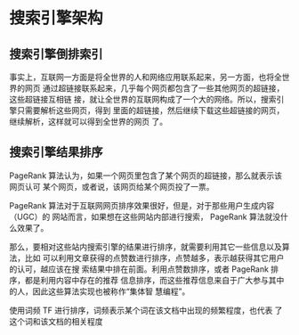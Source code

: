 # 搜索引擎架构


## 搜索引擎倒排索引
事实上，互联网一方面是将全世界的人和网络应用联系起来，另一方面，也将全世界的网页
通过超链接联系起来，几乎每个网页都包含了一些其他网页的超链接，这些超链接互相链
接，就让全世界的互联网构成了一个大的网络。所以，搜索引擎只需要解析这些网页，得到
里面的超链接，然后继续下载这些超链接的网页，继续解析，这样就可以得到全世界的网页
了。
## 搜索引擎结果排序
PageRank 算法认为，如果一个网页里包含了某个网页的超链接，那么就表示该网页认可
某个网页，或者说，该网页给某个网页投了一票。

PageRank 算法对于互联网网页排序效果很好，但是，对于那些用户生成内容（UGC）的
网站而言，如果想在这些网站内部进行搜索，
PageRank 算法就没什么效果了。

那么，要相对这些站内搜索引擎的结果进行排序，就需要利用其它一些信息以及算法，比如
可以利用文章获得的点赞数进行排序，点赞越多，表示越获得其它用户的认可，越应该在搜
索结果中排在前面。利用点赞数排序，或者 PageRank 排序，都是利用内容中存在的推荐
信息排序，而这些推荐信息来自于广大参与其中的人，因此这些算法实现也被称作“集体智
慧编程”。

使用词频 TF 进行排序，词频表示某个词在该文档中出现的频繁程度，也代表
了这个词和该文档的相关程度
